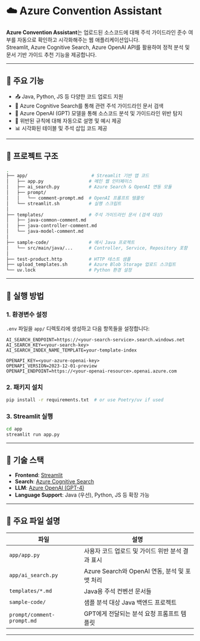 # ☁️ Azure Convention Assistant

**Azure Convention Assistant**는 업로드된 소스코드에 대해 주석 가이드라인 준수 여부를 자동으로 확인하고 시각화해주는 웹 애플리케이션입니다.  
Streamlit, Azure Cognitive Search, Azure OpenAI API를 활용하여 정적 분석 및 문서 기반 가이드 추천 기능을 제공합니다.

---

## 🔧 주요 기능

- 📤 Java, Python, JS 등 다양한 코드 업로드 지원
- 🔎 Azure Cognitive Search를 통해 관련 주석 가이드라인 문서 검색
- 🤖 Azure OpenAI (GPT) 모델을 통해 소스코드 분석 및 가이드라인 위반 탐지
- 💬 위반된 규칙에 대해 자동으로 설명 및 예시 제공
- 📊 시각화된 테이블 및 주석 삽입 코드 제공

---

## 📁 프로젝트 구조

```bash
.
├── app/                        # Streamlit 기반 앱 코드
│   ├── app.py                 # 메인 웹 인터페이스
│   ├── ai_search.py           # Azure Search & OpenAI 연동 모듈
│   ├── prompt/
│   │   └── comment-prompt.md  # OpenAI 프롬프트 템플릿
│   └── streamlit.sh           # 실행 스크립트
│
├── templates/                 # 주석 가이드라인 문서 (검색 대상)
│   ├── java-common-comment.md
│   ├── java-controller-comment.md
│   └── java-model-comment.md
│
├── sample-code/               # 예시 Java 프로젝트
│   └── src/main/java/...      # Controller, Service, Repository 포함
│
├── test-product.http          # HTTP 테스트 샘플
├── upload_templates.sh        # Azure Blob Storage 업로드 스크립트
└── uv.lock                    # Python 환경 설정
```

---

## 🚀 실행 방법

### 1. 환경변수 설정

`.env` 파일을 `app/` 디렉토리에 생성하고 다음 항목들을 설정합니다:

```env
AI_SEARCH_ENDPOINT=https://<your-search-service>.search.windows.net
AI_SEARCH_KEY=<your-search-key>
AI_SEARCH_INDEX_NAME_TEMPLATE=your-template-index

OPENAPI_KEY=<your-azure-openai-key>
OPENAPI_VERSION=2023-12-01-preview
OPENAPI_ENDPOINT=https://<your-openai-resource>.openai.azure.com
```

### 2. 패키지 설치

```bash
pip install -r requirements.txt  # or use Poetry/uv if used
```

### 3. Streamlit 실행

```bash
cd app
streamlit run app.py
```

---

## 🧠 기술 스택

- **Frontend**: [Streamlit](https://streamlit.io/)
- **Search**: [Azure Cognitive Search](https://learn.microsoft.com/en-us/azure/search/)
- **LLM**: [Azure OpenAI (GPT-4)](https://learn.microsoft.com/en-us/azure/cognitive-services/openai/)
- **Language Support**: Java (우선), Python, JS 등 확장 가능

---

## 📝 주요 파일 설명

| 파일 | 설명 |
|------|------|
| `app/app.py` | 사용자 코드 업로드 및 가이드 위반 분석 결과 표시 |
| `app/ai_search.py` | Azure Search와 OpenAI 연동, 분석 및 포맷 처리 |
| `templates/*.md` | Java용 주석 컨벤션 문서들 |
| `sample-code/` | 샘플 분석 대상 Java 백엔드 프로젝트 |
| `prompt/comment-prompt.md` | GPT에게 전달되는 분석 요청 프롬프트 템플릿 |

---